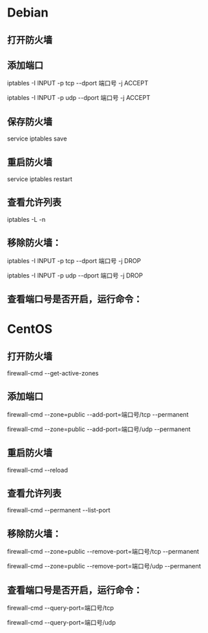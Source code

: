 # Debian

## 打开防火墙

## 添加端口

iptables -I INPUT -p tcp --dport 端口号 -j ACCEPT

iptables -I INPUT -p udp --dport 端口号 -j ACCEPT

## 保存防火墙

service iptables save

## 重启防火墙

service iptables restart

## 查看允许列表

iptables -L -n

## 移除防火墙：

iptables -I INPUT -p tcp --dport 端口号 -j DROP

iptables -I INPUT -p udp --dport 端口号 -j DROP

## 查看端口号是否开启，运行命令：

# CentOS

## 打开防火墙

firewall-cmd --get-active-zones

## 添加端口

firewall-cmd --zone=public --add-port=端口号/tcp --permanent

firewall-cmd --zone=public --add-port=端口号/udp --permanent

## 重启防火墙

firewall-cmd --reload

## 查看允许列表

firewall-cmd --permanent --list-port

## 移除防火墙：

firewall-cmd --zone=public --remove-port=端口号/tcp --permanent

firewall-cmd --zone=public --remove-port=端口号/udp --permanent

## 查看端口号是否开启，运行命令：

firewall-cmd --query-port=端口号/tcp

firewall-cmd --query-port=端口号/udp

